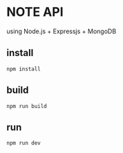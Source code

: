 # NOTE API

using Node.js + Expressjs + MongoDB

## install

```
npm install
```

## build

```
npm run build
```

## run

```
npm run dev
```
